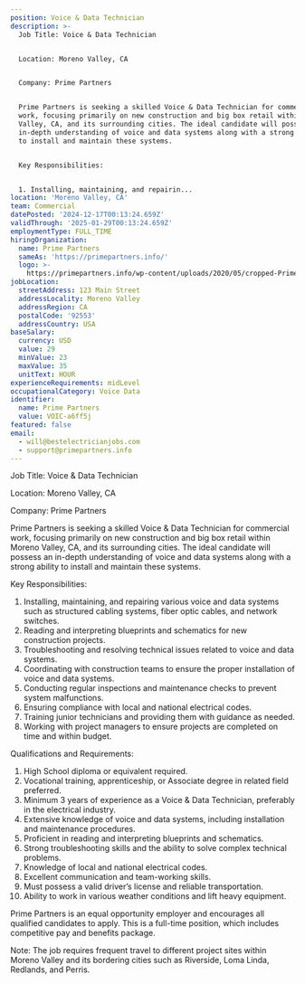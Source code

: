 ```yaml
---
position: Voice & Data Technician
description: >-
  Job Title: Voice & Data Technician


  Location: Moreno Valley, CA


  Company: Prime Partners


  Prime Partners is seeking a skilled Voice & Data Technician for commercial
  work, focusing primarily on new construction and big box retail within Moreno
  Valley, CA, and its surrounding cities. The ideal candidate will possess an
  in-depth understanding of voice and data systems along with a strong ability
  to install and maintain these systems. 


  Key Responsibilities:


  1. Installing, maintaining, and repairin...
location: 'Moreno Valley, CA'
team: Commercial
datePosted: '2024-12-17T00:13:24.659Z'
validThrough: '2025-01-29T00:13:24.659Z'
employmentType: FULL_TIME
hiringOrganization:
  name: Prime Partners
  sameAs: 'https://primepartners.info/'
  logo: >-
    https://primepartners.info/wp-content/uploads/2020/05/cropped-Prime-Partners-Logo-NO-BG-1-1.png
jobLocation:
  streetAddress: 123 Main Street
  addressLocality: Moreno Valley
  addressRegion: CA
  postalCode: '92553'
  addressCountry: USA
baseSalary:
  currency: USD
  value: 29
  minValue: 23
  maxValue: 35
  unitText: HOUR
experienceRequirements: midLevel
occupationalCategory: Voice Data
identifier:
  name: Prime Partners
  value: VOIC-a6ff5j
featured: false
email:
  - will@bestelectricianjobs.com
  - support@primepartners.info
---
```




Job Title: Voice & Data Technician

Location: Moreno Valley, CA

Company: Prime Partners

Prime Partners is seeking a skilled Voice & Data Technician for commercial work, focusing primarily on new construction and big box retail within Moreno Valley, CA, and its surrounding cities. The ideal candidate will possess an in-depth understanding of voice and data systems along with a strong ability to install and maintain these systems. 

Key Responsibilities:

1. Installing, maintaining, and repairing various voice and data systems such as structured cabling systems, fiber optic cables, and network switches.
2. Reading and interpreting blueprints and schematics for new construction projects.
3. Troubleshooting and resolving technical issues related to voice and data systems.
4. Coordinating with construction teams to ensure the proper installation of voice and data systems.
5. Conducting regular inspections and maintenance checks to prevent system malfunctions.
6. Ensuring compliance with local and national electrical codes.
7. Training junior technicians and providing them with guidance as needed.
8. Working with project managers to ensure projects are completed on time and within budget.

Qualifications and Requirements:

1. High School diploma or equivalent required. 
2. Vocational training, apprenticeship, or Associate degree in related field preferred.
3. Minimum 3 years of experience as a Voice & Data Technician, preferably in the electrical industry.
4. Extensive knowledge of voice and data systems, including installation and maintenance procedures.
5. Proficient in reading and interpreting blueprints and schematics.
6. Strong troubleshooting skills and the ability to solve complex technical problems.
7. Knowledge of local and national electrical codes.
8. Excellent communication and team-working skills.
9. Must possess a valid driver’s license and reliable transportation.
10. Ability to work in various weather conditions and lift heavy equipment.

Prime Partners is an equal opportunity employer and encourages all qualified candidates to apply. This is a full-time position, which includes competitive pay and benefits package. 

Note: The job requires frequent travel to different project sites within Moreno Valley and its bordering cities such as Riverside, Loma Linda, Redlands, and Perris.
